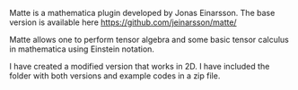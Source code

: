 

Matte is a mathematica plugin developed by Jonas Einarsson. The base version is available here https://github.com/jeinarsson/matte/ 

Matte allows one to perform tensor algebra and some basic tensor calculus in mathematica using Einstein notation. 

I have created a modified version that works in 2D. I have included the folder with both versions and example codes in a zip file. 



